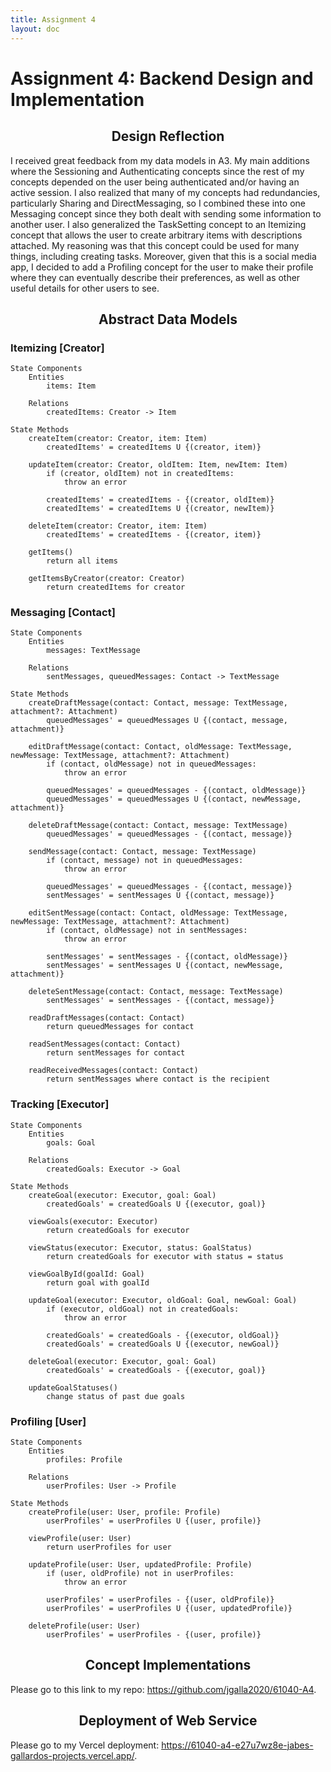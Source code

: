 ```yaml
---
title: Assignment 4
layout: doc
---
```


# Assignment 4: Backend Design and Implementation

<h2 align="center">
    Design Reflection
</h2>

I received great feedback from my data models in A3. My main additions where the Sessioning and Authenticating concepts since the rest of my concepts depended on the user being authenticated and/or having an active session. I also realized that many of my concepts had redundancies, particularly Sharing and DirectMessaging, so I combined these into one Messaging concept since they both dealt with sending some information to another user. I also generalized the TaskSetting concept to an Itemizing concept that allows the user to create arbitrary items with descriptions attached. My reasoning was that this concept could be used for many things, including creating tasks. Moreover, given that this is a social media app, I decided to add a Profiling concept for the user to make their profile where they can eventually describe their preferences, as well as other useful details for other users to see.

<h2 align="center"> 
    Abstract Data Models
</h2>

### Itemizing [Creator]

```
State Components
    Entities
        items: Item

    Relations
        createdItems: Creator -> Item

State Methods
    createItem(creator: Creator, item: Item)
        createdItems' = createdItems U {(creator, item)}

    updateItem(creator: Creator, oldItem: Item, newItem: Item)
        if (creator, oldItem) not in createdItems:
            throw an error

        createdItems' = createdItems - {(creator, oldItem)}
        createdItems' = createdItems U {(creator, newItem)}

    deleteItem(creator: Creator, item: Item)
        createdItems' = createdItems - {(creator, item)}

    getItems()
        return all items

    getItemsByCreator(creator: Creator)
        return createdItems for creator
```

### Messaging [Contact]

```
State Components
    Entities
        messages: TextMessage

    Relations
        sentMessages, queuedMessages: Contact -> TextMessage

State Methods
    createDraftMessage(contact: Contact, message: TextMessage, attachment?: Attachment)
        queuedMessages' = queuedMessages U {(contact, message, attachment)}

    editDraftMessage(contact: Contact, oldMessage: TextMessage, newMessage: TextMessage, attachment?: Attachment)
        if (contact, oldMessage) not in queuedMessages:
            throw an error

        queuedMessages' = queuedMessages - {(contact, oldMessage)}
        queuedMessages' = queuedMessages U {(contact, newMessage, attachment)}

    deleteDraftMessage(contact: Contact, message: TextMessage)
        queuedMessages' = queuedMessages - {(contact, message)}

    sendMessage(contact: Contact, message: TextMessage)
        if (contact, message) not in queuedMessages:
            throw an error

        queuedMessages' = queuedMessages - {(contact, message)}
        sentMessages' = sentMessages U {(contact, message)}

    editSentMessage(contact: Contact, oldMessage: TextMessage, newMessage: TextMessage, attachment?: Attachment)
        if (contact, oldMessage) not in sentMessages:
            throw an error

        sentMessages' = sentMessages - {(contact, oldMessage)}
        sentMessages' = sentMessages U {(contact, newMessage, attachment)}

    deleteSentMessage(contact: Contact, message: TextMessage)
        sentMessages' = sentMessages - {(contact, message)}

    readDraftMessages(contact: Contact)
        return queuedMessages for contact

    readSentMessages(contact: Contact)
        return sentMessages for contact

    readReceivedMessages(contact: Contact)
        return sentMessages where contact is the recipient
```

### Tracking [Executor]

```
State Components
    Entities
        goals: Goal

    Relations
        createdGoals: Executor -> Goal

State Methods
    createGoal(executor: Executor, goal: Goal)
        createdGoals' = createdGoals U {(executor, goal)}

    viewGoals(executor: Executor)
        return createdGoals for executor

    viewStatus(executor: Executor, status: GoalStatus)
        return createdGoals for executor with status = status

    viewGoalById(goalId: Goal)
        return goal with goalId

    updateGoal(executor: Executor, oldGoal: Goal, newGoal: Goal)
        if (executor, oldGoal) not in createdGoals:
            throw an error

        createdGoals' = createdGoals - {(executor, oldGoal)}
        createdGoals' = createdGoals U {(executor, newGoal)}

    deleteGoal(executor: Executor, goal: Goal)
        createdGoals' = createdGoals - {(executor, goal)}

    updateGoalStatuses()
        change status of past due goals
```

### Profiling [User]

```
State Components
    Entities
        profiles: Profile

    Relations
        userProfiles: User -> Profile

State Methods
    createProfile(user: User, profile: Profile)
        userProfiles' = userProfiles U {(user, profile)}

    viewProfile(user: User)
        return userProfiles for user

    updateProfile(user: User, updatedProfile: Profile)
        if (user, oldProfile) not in userProfiles:
            throw an error

        userProfiles' = userProfiles - {(user, oldProfile)}
        userProfiles' = userProfiles U {(user, updatedProfile)}

    deleteProfile(user: User)
        userProfiles' = userProfiles - {(user, profile)}

```

<h2 align="center"> 
    Concept Implementations
</h2>

Please go to this link to my repo: https://github.com/jgalla2020/61040-A4.

<h2 align="center"> 
    Deployment of Web Service
</h2>

Please go to my Vercel deployment: https://61040-a4-e27u7wz8e-jabes-gallardos-projects.vercel.app/.

